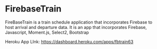 # FirebaseTrain

FireBaseTrain is a train schedule application that incorporates Firebase to host arrival and departure data. It is an app 
that incorporates Firebase, Javascript, Moment.js, Select2, Bootstrap

Heroku App LInk: https://dashboard.heroku.com/apps/fbtrain63
